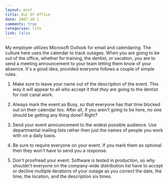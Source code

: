 ```yaml
--- 
layout: post
title: Out Of Office
date: 2007-10-1
comments: true
categories: life
link: false
---
```

My employer utilizes Microsoft Outlook for email and calendaring.  The culture here uses the calendar to track outages.  When you are going to be out of the office, whether for training, the dentist, or vacation, you are to send a meeting announcement to your team letting them know of your absence.  It's a good idea, provided everyone follows a couple of simple rules.

1. Make sure to leave your name out of the description of the event.  This way it will appear to all who accept it that <em>they</em> are going to the dentist for root canal work.

2. Always mark the event as Busy, so that everyone has that time blocked out on their calendar too.  After all, if you aren't going to be here, no one should be getting any thing done?  Right?

3. Send your event announcement to the widest possible audience.  Use departmental mailing lists rather then just the names of people you work with on a daily basis.

4. Be sure to require everyone on your event.  If you mark them as optional then they won't have to send you a response.

5. Don't proofread your event.  Software is tested in production, so why shouldn't everyone on the company-wide distribution list have to accept or decline multiple iterations of your outage as you correct the date, the time, the location, and the description six times.
